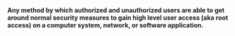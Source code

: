 **Any method by which authorized and unauthorized users are able to get around normal security measures to gain high level user access (aka root access) on a computer system, network, or software application.**